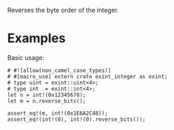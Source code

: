 Reverses the byte order of the integer.

# Examples

Basic usage:

```
# #![allow(non_camel_case_types)]
# #[macro_use] extern crate exint_integer as exint;
# type uint = exint::uint<4>;
# type int  = exint::int<4>;
let n = int!(0x12345678);
let m = n.reverse_bits();

assert_eq!(m, int!(0x1E6A2C48));
assert_eq!(int!(0), int!(0).reverse_bits());
```
